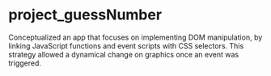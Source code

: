 # project_guessNumber

 Conceptualized an app that focuses on implementing DOM manipulation, by linking JavaScript functions and event scripts with CSS selectors. 
 This strategy allowed a dynamical change on graphics once an event was triggered. 
